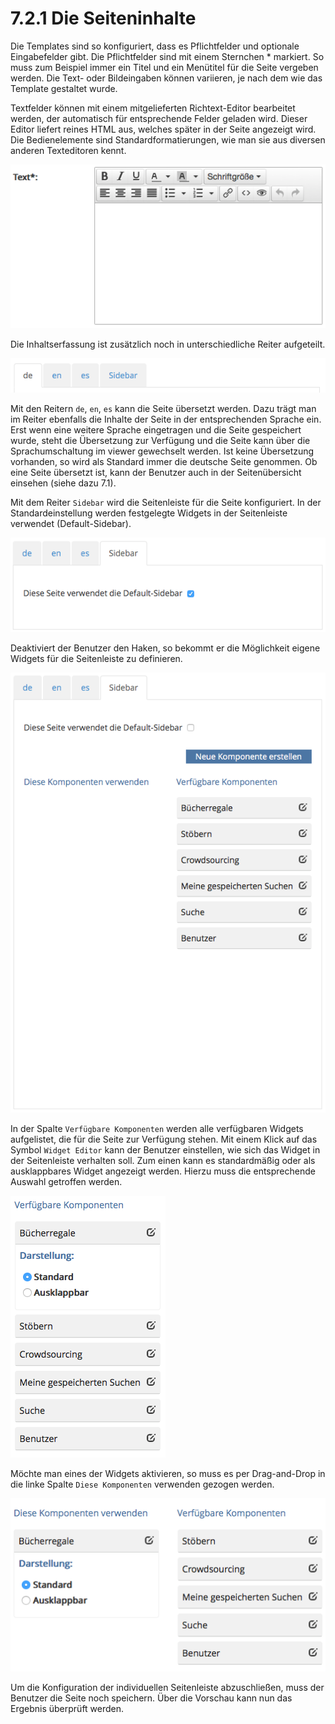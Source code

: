 # 7.2.1 Die Seiteninhalte

Die Templates sind so konfiguriert, dass es Pflichtfelder und optionale Eingabefelder gibt. Die Pflichtfelder sind mit einem Sternchen \* markiert. So muss zum Beispiel immer ein Titel und ein Menütitel für die Seite vergeben werden. Die Text- oder Bildeingaben können variieren, je nach dem wie das Template gestaltet wurde.

Textfelder können mit einem mitgelieferten Richtext-Editor bearbeitet werden, der automatisch für entsprechende Felder geladen wird. Dieser Editor liefert reines HTML aus, welches später in der Seite angezeigt wird. Die Bedienelemente sind Standardformatierungen, wie man sie aus diversen anderen Texteditoren kennt.

![](../../.gitbook/assets/richtexteditor.png)

Die Inhaltserfassung ist zusätzlich noch in unterschiedliche Reiter aufgeteilt.  


![](../../.gitbook/assets/inhaltserfassungstabs.png)

Mit den Reitern `de`, `en`, `es` kann die Seite übersetzt werden. Dazu trägt man im Reiter ebenfalls die Inhalte der Seite in der entsprechenden Sprache ein. Erst wenn eine weitere Sprache eingetragen und die Seite gespeichert wurde, steht die Übersetzung zur Verfügung und die Seite kann über die Sprachumschaltung im viewer gewechselt werden. Ist keine Übersetzung vorhanden, so wird als Standard immer die deutsche Seite genommen. Ob eine Seite übersetzt ist, kann der Benutzer auch in der Seitenübersicht einsehen \(siehe dazu 7.1\).

Mit dem Reiter `Sidebar` wird die Seitenleiste für die Seite konfiguriert. In der Standardeinstellung werden festgelegte Widgets in der Seitenleiste verwendet \(Default-Sidebar\).

![](../../.gitbook/assets/default-sidebar.png)

Deaktiviert der Benutzer den Haken, so bekommt er die Möglichkeit eigene Widgets für die Seitenleiste zu definieren.  


![](../../.gitbook/assets/custom-sidebar.png)

In der Spalte `Verfügbare Komponenten` werden alle verfügbaren Widgets aufgelistet, die für die Seite zur Verfügung stehen. Mit einem Klick auf das Symbol `Widget Editor` kann der Benutzer einstellen, wie sich das Widget in der Seitenleiste verhalten soll. Zum einen kann es standardmäßig oder als ausklappbares Widget angezeigt werden. Hierzu muss die entsprechende Auswahl getroffen werden.

![](../../.gitbook/assets/widget-editor-1.png)

Möchte man eines der Widgets aktivieren, so muss es per Drag-and-Drop in die linke Spalte `Diese Komponenten` verwenden gezogen werden.  


![](../../.gitbook/assets/aktiviertes-widget-1.png)

Um die Konfiguration der individuellen Seitenleiste abzuschließen, muss der Benutzer die Seite noch speichern. Über die Vorschau kann nun das Ergebnis überprüft werden.  


